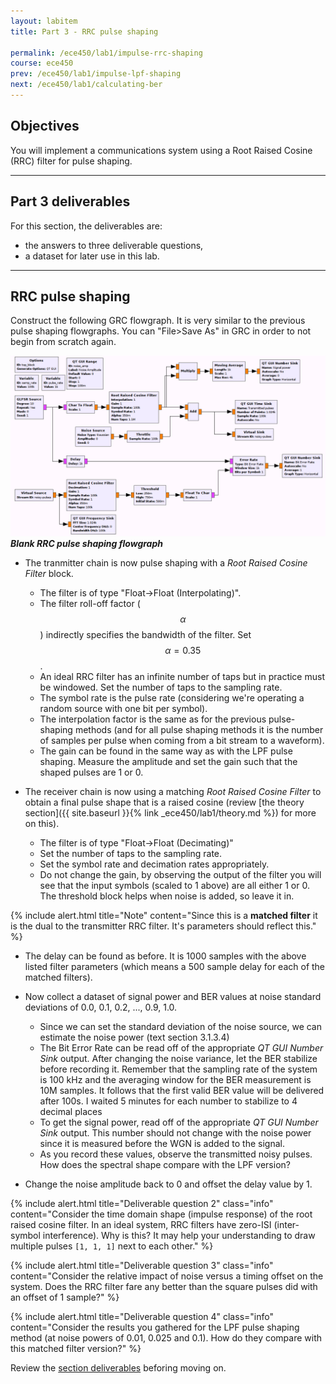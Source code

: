 ```yaml
---
layout: labitem
title: Part 3 - RRC pulse shaping

permalink: /ece450/lab1/impulse-rrc-shaping
course: ece450
prev: /ece450/lab1/impulse-lpf-shaping
next: /ece450/lab1/calculating-ber
---
```


## Objectives

You will implement a communications system using a Root Raised Cosine (RRC) filter for pulse shaping.

---

## Part 3 deliverables

For this section, the deliverables are:

- the answers to three deliverable questions,
- a dataset for later use in this lab.

---

## RRC pulse shaping

Construct the following GRC flowgraph. It is very similar to the previous pulse shaping flowgraphs. You can "File>Save As" in GRC in order to not begin from scratch again.

  ![impulses-rrc-blank-flowgraph.png](figures/impulses-rrc-blank-flowgraph.png)<br>
  __*Blank RRC pulse shaping flowgraph*__

- The tranmitter chain is now pulse shaping with a *Root Raised Cosine Filter* block.
  - The filter is of type "Float->Float (Interpolating)".
  - The filter roll-off factor ($$\alpha$$) indirectly specifies the bandwidth of the filter. Set $$\alpha=0.35$$.
  - An ideal RRC filter has an infinite number of taps but in practice must be windowed. Set the number of taps to the sampling rate.
  - The symbol rate is the pulse rate (considering we're operating a random source with one bit per symbol).
  - The interpolation factor is the same as for the previous pulse-shaping methods (and for all pulse shaping methods it is the number of samples per pulse when coming from a bit stream to a waveform).
  - The gain can be found in the same way as with the LPF pulse shaping. Measure the amplitude and set the gain such that the shaped pulses are 1 or 0.

- The receiver chain is now using a matching *Root Raised Cosine Filter* to obtain a final pulse shape that is a raised cosine (review [the theory section]({{ site.baseurl }}{% link _ece450/lab1/theory.md %}) for more on this).
  - The filter is of type "Float->Float (Decimating)"
  - Set the number of taps to the sampling rate.
  - Set the symbol rate and decimation rates appropriately.
  - Do not change the gain, by observing the output of the filter you will see that the input symbols (scaled to 1 above) are all either 1 or 0. The threshold block helps when noise is added, so leave it in.

{% include alert.html title="Note" content="Since this is a **matched filter** it is the dual to the transmitter RRC filter. It's parameters should reflect this." %}

- The delay can be found as before. It is 1000 samples with the above listed filter parameters (which means a 500 sample delay for each of the matched filters).

- Now collect a dataset of signal power and BER values at noise standard deviations of 0.0, 0.1, 0.2, ..., 0.9, 1.0.
  - Since we can set the standard deviation of the noise source, we can estimate the noise power (text section 3.1.3.4)
  - The Bit Error Rate can be read off of the appropriate *QT GUI Number Sink* output. After changing the noise variance, let the BER stabilize before recording it. Remember that the sampling rate of the system is 100 kHz and the averaging window for the BER measurement is 10M samples. It follows that the first valid BER value will be delivered after 100s. I waited 5 minutes for each number to stabilize to 4 decimal places
  - To get the signal power, read off of the appropriate *QT GUI Number Sink* output. This number should not change with the noise power since it is measured before the WGN is added to the signal.
  - As you record these values, observe the transmitted noisy pulses. How does the spectral shape compare with the LPF version?

- Change the noise amplitude back to 0 and offset the delay value by 1.

{% include alert.html title="Deliverable question 2" class="info" content="Consider the time domain shape (impulse response) of the root raised cosine filter. In an ideal system, RRC filters have zero-ISI (inter-symbol interference). Why is this? It may help your understanding to draw multiple pulses `[1, 1, 1]` next to each other." %}

{% include alert.html title="Deliverable question 3" class="info" content="Consider the relative impact of noise versus a timing offset on the system. Does the RRC filter fare any better than the square pulses did with an offset of 1 sample?" %}

{% include alert.html title="Deliverable question 4" class="info" content="Consider the results you gathered for the LPF pulse shaping method (at noise powers of 0.01, 0.025 and 0.1). How do they compare with this matched filter version?" %}

Review the [section deliverables](#part-3-deliverables) beforing moving on.

